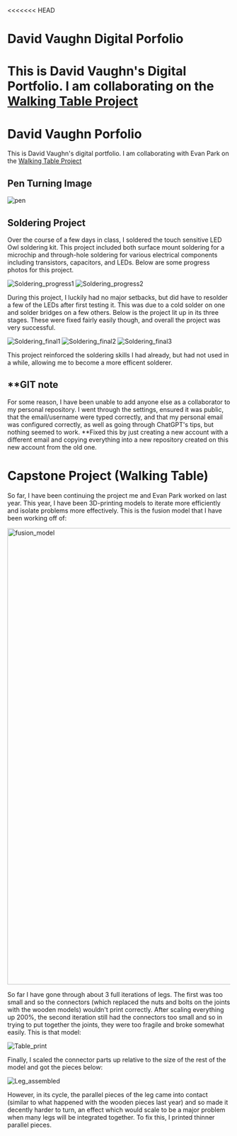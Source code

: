 <<<<<<< HEAD
# David Vaughn Digital Porfolio

This is David Vaughn's Digital Portfolio. I am collaborating on the [Walking Table Project]()
=======
# David Vaughn Porfolio

This is David Vaughn's digital portfolio. I am collaborating with Evan Park on the [Walking Table Project](https://github.com/evancpark-png/Walking-Table)


## Pen Turning Image
![pen](https://github.com/user-attachments/assets/c91ead50-11d5-4c92-a024-05ff66fd2715)



## Soldering Project
Over the course of a few days in class, I soldered the touch sensitive LED Owl soldering kit. This project included both surface mount soldering for a microchip and through-hole soldering for various electrical components including transistors, capacitors, and LEDs. Below are some progress photos for this project.

![Soldering_progress1](https://github.com/user-attachments/assets/089c8977-e903-43ea-a0f2-e99695aeac76)
![Soldering_progress2](https://github.com/user-attachments/assets/31b57019-55fe-4264-aa76-755ddc6cae49)


During this project, I luckily had no major setbacks, but did have to resolder a few of the LEDs after first testing it. This was due to a cold solder on one and solder bridges on a few others. Below is the project lit up in its three stages. These were fixed fairly easily though, and overall the project was very successful.

![Soldering_final1](https://github.com/user-attachments/assets/2d84ab26-1980-4dd8-a2b3-75869ca47e8b)
![Soldering_final2](https://github.com/user-attachments/assets/f198532c-d185-4531-8045-4dcc3b1d0a0c)
![Soldering_final3](https://github.com/user-attachments/assets/5d4f667e-569c-44ff-b36a-c6d2536f664c)


This project reinforced  the soldering skills I had already, but had not used in a while, allowing me to become a more efficent solderer.

## **GIT note
For some reason, I have been unable to add anyone else as a collaborator to my personal repository. I went through the settings, ensured it was public, that the email/username were typed correctly, and that my personal email was configured correctly, as well as going through ChatGPT's tips, but nothing seemed to work. **Fixed this by just creating a new account with a different email and copying everything into a new repository created on this new account from the old one.

# Capstone Project (Walking Table)
So far, I have been continuing the project me and Evan Park worked on last year. This year, I have been 3D-printing models to iterate more efficiently and isolate problems more effectively. This is the fusion model that I have been working off of:

<img width="1919" height="1030" alt="fusion_model" src="https://github.com/user-attachments/assets/4b0cefd1-a241-426a-9bf5-5dfab95f857b" />


So far I have gone through about 3 full iterations of legs. The first was too small and so the connectors (which replaced the nuts and bolts on the joints with the wooden models) wouldn't print correctly. After scaling everything up 200%, the second iteration still had the connectors too small and so in trying to put together the joints, they were too fragile and broke somewhat easily. This is that model:

![Table_print](https://github.com/user-attachments/assets/cf67416f-580c-45c1-8a74-4a3c523cc113)


Finally, I scaled the connector parts up relative to the size of the rest of the model and got the pieces below:

![Leg_assembled](https://github.com/user-attachments/assets/1ee36a50-1bef-41d3-8a6f-181469847648)


However, in its cycle, the parallel pieces of the leg came into contact (similar to what happened with the wooden pieces last year) and so made it decently harder to turn, an effect which would scale to be a major problem when many legs will be integrated together. To fix this, I printed thinner parallel pieces.
